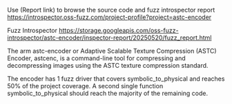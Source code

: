 Use (Report link) to browse the source code and fuzz introspector report https://introspector.oss-fuzz.com/project-profile?project=astc-encoder

Fuzz Introspector
https://storage.googleapis.com/oss-fuzz-introspector/astc-encoder/inspector-report/20250520/fuzz_report.html

The arm astc-encoder or Adaptive Scalable Texture Compression (ASTC) Encoder, astcenc, is a command-line tool for compressing and decompressing images using the ASTC texture compression standard.

The encoder has 1 fuzz driver that covers symbolic_to_physical and reaches 50% of the project coverage. A second single function symbolic_to_physical  should reach the majority of the remaining code.
